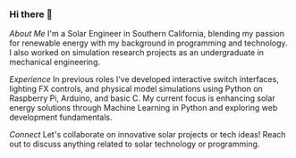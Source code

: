 ### Hi there 👋
*About Me*
I'm a Solar Engineer in Southern California, blending my passion for renewable energy with my background in programming and technology. I also worked on simulation research projects as an undergraduate in mechanical engineering.

*Experience*
In previous roles I've developed interactive switch interfaces, lighting FX controls, and physical model simulations using Python on Raspberry Pi, Arduino, and basic C.
My current focus is enhancing solar energy solutions through Machine Learning in Python and exploring web development fundamentals.

*Connect*
Let's collaborate on innovative solar projects or tech ideas! Reach out to discuss anything related to solar technology or programming.
<!--
**adrianmhood/adrianmhood** is a ✨ _special_ ✨ repository because its `README.md` (this file) appears on your GitHub profile.

Here are some ideas to get you started:

- 🔭 I’m currently working on ...
- 🌱 I’m currently learning ...
- 👯 I’m looking to collaborate on ...
- 🤔 I’m looking for help with ...
- 💬 Ask me about ...
- 📫 How to reach me: ...
- 😄 Pronouns: ...
- ⚡ Fun fact: ...
-->
